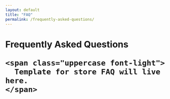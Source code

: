 ```yaml
---
layout: default
title: "FAQ"
permalink: /frequently-asked-questions/
---
```


<div class="py-24 max-w-xl mx-auto text-center">
  <h1 class="text-xl mb-12">
    <span class="text-4xl block">
      Frequently Asked Questions
    </span>

    <span class="uppercase font-light">
      Template for store FAQ will live here.
    </span>

  </h1>

</div>
